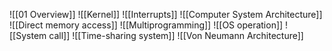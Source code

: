 ![[01 Overview]]
![[Kernel]]
![[Interrupts]]
![[Computer System Architecture]]
![[Direct memory access]]
![[Multiprogramming]]
![[OS operation]]
![[System call]]
![[Time-sharing system]]
![[Von Neumann Architecture]]